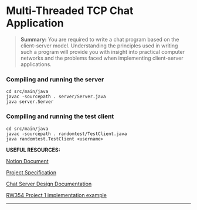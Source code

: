 # Multi-Threaded TCP Chat Application

> **Summary:**
> You are required to write a chat program based on the client-server model. Understanding the principles used in writing
> such a program will provide you with insight into practical computer networks and the problems faced when implementing
> client-server applications.
>

### Compiling and running the server
```shell
cd src/main/java
javac -sourcepath . server/Server.java 
java server.Server
```

### Compiling and running the test client
```shell
cd src/main/java
javac -sourcepath . randomtest/TestClient.java 
java randomtest.TestClient <username>
```
 
**USEFUL RESOURCES:**

[Notion Document](https://www.notion.so/invite/d1cb5828b9464fec174f77872cd84ad634178656)

[Project Specification](https://cs354.cs.sun.ac.za/ASSIGNMENTS/Assignment1.pdf)

[Chat Server Design Documentation](https://lisas.de/~hauser/download/chatserver.pdf)

[RW354 Project 1 implementation example](https://github.com/ArnoldVssr/VoIP)

---
